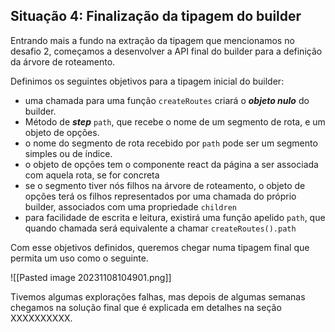 
## Situação 4: Finalização da tipagem do builder
Entrando mais a fundo na extração da tipagem que mencionamos no desafio 2, começamos a desenvolver a API final do builder para a definição da árvore de roteamento.

Definimos os seguintes objetivos para a tipagem inicial do builder:

- uma chamada para uma função `createRoutes` criará o ***objeto nulo*** do builder.
- Método de ***step*** `path`, que recebe o nome de um segmento de rota, e um objeto de opções.
- o nome do segmento de rota recebido por `path` pode ser um segmento simples ou de índice.
- o objeto de opções tem o componente react da página a ser associada com aquela rota, se for concreta
- se o segmento tiver nós filhos na árvore de roteamento, o objeto de opções terá os filhos representados por uma chamada do próprio builder, associados com uma propriedade `children`
- para facilidade de escrita e leitura, existirá uma função apelido `path`, que quando chamada será equivalente a chamar `createRoutes().path`

Com esse objetivos definidos, queremos chegar numa tipagem final que permita um uso como o seguinte.

![[Pasted image 20231108104901.png]]

Tivemos algumas explorações falhas, mas depois de algumas semanas chegamos na solução final que é explicada em detalhes na seção XXXXXXXXXX.